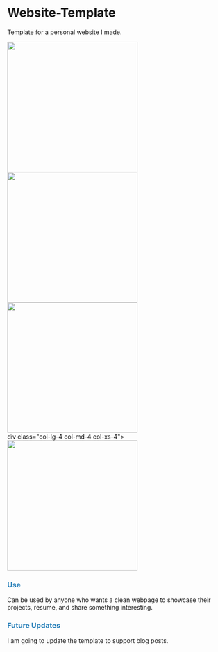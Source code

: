 Website-Template
================

Template for a personal website I made.

<div class="col-lg-12 col-xs-12 text-center">
  <div class="col-lg-4 col-md-4 col-xs-4">
    <img src="http://www.inoabrian.com/images/Screenshot1.png" height="300"/>
  </div>
    <div class="col-lg-4 col-md-4 col-xs-4">
    <img src="http://www.inoabrian.com/images/Screenshot2.png" height="300"/>
  </div>
  <div class="col-lg-4 col-md-4 col-xs-4">
    <img src="http://www.inoabrian.com/images/Screenshot3.png" height="300"/>
  </div>
  div class="col-lg-4 col-md-4 col-xs-4">
    <img src="http://www.inoabrian.com/images/Screenshot4.png" height="300"/>
  </div>
</div>

<div>
  <h3 style="color:#2980b9;">
    Use
  </h3>
  <p>
    Can be used by anyone who wants a clean webpage to showcase their projects, resume, and share something interesting. 
  </p>
  <h3 style="color:#2980b9;">
    Future Updates
  </h3>
  <p>
    I am going to update the template to support blog posts.
  </p>
</div>
